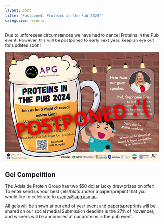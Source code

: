 ```yaml
---
layout: post
title: "Postponed: Proteins in the Pub 2024"
categories: events
---
```


Due to unforeseen circumstances we have had to cancel Proteins in the Pub event. 
However, this will be postponed to early next year. Keep an eye out for updates soon!

![](/assets/images/2024_pitp_postponed.png)

## Gel Competition
The Adelaide Protein Group has two $50 dollar lucky draw prizes on offer! 
To enter send us your best gels/blots and/or a paper/preprint that you would like to celebrate to [events@apg.asn.au](mailto:events@apg.asn.au). 

All gels will be shown at our end of year event and papers/preprints will be shared on our social media!
Submission deadline is the 27th of November, and winners will be announced at our proteins in the pub event.
